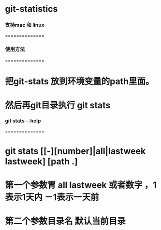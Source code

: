 # git-statistics

### 支持mac 和 linux
==============

### 使用方法
==============
# 把git-stats 放到环境变量的path里面。
# 然后再git目录执行 git stats


### git stats --help
==============
# git stats [[-][number]|all|lastweek lastweek]  [path .]
# 第一个参数胃 all lastweek 或者数字  ，1 表示1天内  －1表示一天前
# 第二个参数目录名 默认当前目录

